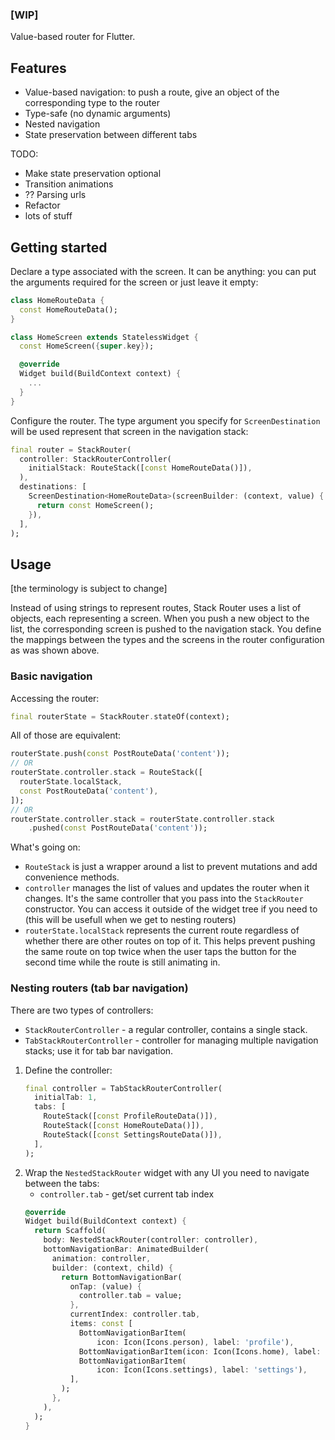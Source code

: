 

### [WIP]
Value-based router for Flutter.

## Features

- Value-based navigation: to push a route, give an object of the corresponding type to the router
- Type-safe (no dynamic arguments)
- Nested navigation
- State preservation between different tabs

TODO:
- Make state preservation optional
- Transition animations
- ?? Parsing urls
- Refactor
- lots of stuff


## Getting started

Declare a type associated with the screen. It can be anything: you can put the arguments required for the screen or just leave it empty:
```dart
class HomeRouteData {
  const HomeRouteData();
}

class HomeScreen extends StatelessWidget {
  const HomeScreen({super.key});

  @override
  Widget build(BuildContext context) {
    ...
  }
}
```

Configure the router. The type argument you specify for `ScreenDestination` will be used represent that screen in the navigation stack:
```dart
final router = StackRouter(
  controller: StackRouterController(
    initialStack: RouteStack([const HomeRouteData()]),
  ),
  destinations: [
    ScreenDestination<HomeRouteData>(screenBuilder: (context, value) {
      return const HomeScreen();
    }),
  ],
);
```

## Usage

[the terminology is subject to change]

Instead of using strings to represent routes, Stack Router uses a list of objects, each representing a screen. When you push a new object to the list, the corresponding screen is pushed to the navigation stack. You define the mappings between the types and the screens in the router configuration as was shown above.

### Basic navigation

Accessing the router:
```dart
final routerState = StackRouter.stateOf(context);
```
All of those are equivalent:
```dart
routerState.push(const PostRouteData('content'));
// OR
routerState.controller.stack = RouteStack([
  routerState.localStack,
  const PostRouteData('content'),
]);
// OR
routerState.controller.stack = routerState.controller.stack
    .pushed(const PostRouteData('content'));
```
What's going on:
- `RouteStack` is just a wrapper around a list to prevent mutations and add convenience methods.
- `controller` manages the list of values and updates the router when it changes. It's the same controller that you pass into the `StackRouter` constructor. You can access it outside of the widget tree if you need to (this will be usefull when we get to nesting routers)
- `routerState.localStack` represents the current route regardless of whether there are other routes on top of it. This helps prevent pushing the same route on top twice when the user taps the button for the second time while the route is still animating in.

### Nesting routers (tab bar navigation)

There are two types of controllers: 
- `StackRouterController` - a regular controller, contains a single stack.
- `TabStackRouterController` - controller for managing multiple navigation stacks; use it for tab bar navigation.

1) Define the controller: 
    ```dart
    final controller = TabStackRouterController(
      initialTab: 1,
      tabs: [
        RouteStack([const ProfileRouteData()]),
        RouteStack([const HomeRouteData()]),
        RouteStack([const SettingsRouteData()]),
      ],
    );
    ```
2) Wrap the `NestedStackRouter` widget with any UI you need to navigate between the tabs:
    - `controller.tab` - get/set current tab index
    ```dart
    @override
    Widget build(BuildContext context) {
      return Scaffold(
        body: NestedStackRouter(controller: controller),
        bottomNavigationBar: AnimatedBuilder(
          animation: controller,
          builder: (context, child) {
            return BottomNavigationBar(
              onTap: (value) {
                controller.tab = value;
              },
              currentIndex: controller.tab,
              items: const [
                BottomNavigationBarItem(
                    icon: Icon(Icons.person), label: 'profile'),
                BottomNavigationBarItem(icon: Icon(Icons.home), label: 'home'),
                BottomNavigationBarItem(
                    icon: Icon(Icons.settings), label: 'settings'),
              ],
            );
          },
        ),
      );
    }
    ```
